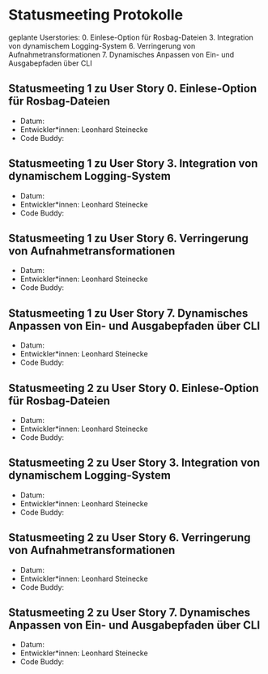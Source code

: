 # Statusmeeting Protokolle

geplante Userstories:
0. Einlese-Option für Rosbag-Dateien
3. Integration von dynamischem Logging-System
6. Verringerung von Aufnahmetransformationen
7. Dynamisches Anpassen von Ein- und Ausgabepfaden über CLI

## Statusmeeting 1 zu User Story 0.  Einlese-Option für Rosbag-Dateien
- Datum:
- Entwickler\*innen: Leonhard Steinecke
- Code Buddy:

## Statusmeeting 1 zu User Story 3. Integration von dynamischem Logging-System
- Datum:
- Entwickler\*innen: Leonhard Steinecke
- Code Buddy:

## Statusmeeting 1 zu User Story 6. Verringerung von Aufnahmetransformationen
- Datum:
- Entwickler\*innen: Leonhard Steinecke
- Code Buddy:

## Statusmeeting 1 zu User Story 7. Dynamisches Anpassen von Ein- und Ausgabepfaden über CLI
- Datum:
- Entwickler\*innen: Leonhard Steinecke
- Code Buddy:

## Statusmeeting 2 zu User Story 0.  Einlese-Option für Rosbag-Dateien
- Datum:
- Entwickler\*innen: Leonhard Steinecke
- Code Buddy:

## Statusmeeting 2 zu User Story 3. Integration von dynamischem Logging-System
- Datum:
- Entwickler\*innen: Leonhard Steinecke
- Code Buddy:

## Statusmeeting 2 zu User Story 6. Verringerung von Aufnahmetransformationen
- Datum:
- Entwickler\*innen: Leonhard Steinecke
- Code Buddy:

## Statusmeeting 2 zu User Story 7. Dynamisches Anpassen von Ein- und Ausgabepfaden über CLI
- Datum:
- Entwickler\*innen: Leonhard Steinecke
- Code Buddy: